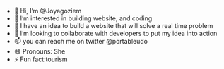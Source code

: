 - 👋 Hi, I’m @Joyagoziem
- 👀 I’m interested in building website, and coding
- 🌱 I have an idea to build a website that will solve a real time problem
- 💞️ I’m looking to collaborate with developers to put my idea into action
- 📫 you can reach me on twitter @portableudo 
- 😄 Pronouns: She
- ⚡ Fun fact:tourism

<!---
Joyagoziem/Joyagoziem is a ✨ special ✨ repository because its `README.md` (this file) appears on your GitHub profile.
You can click the Preview link to take a look at your changes.
--->
